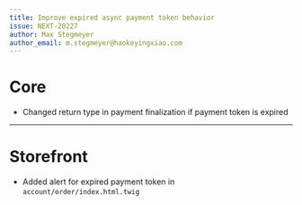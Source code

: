 ```yaml
---
title: Improve expired async payment token behavior
issue: NEXT-20227
author: Max Stegmeyer
author_email: m.stegmeyer@haokeyingxiao.com
---
```

# Core
* Changed return type in payment finalization if payment token is expired
___
# Storefront
* Added alert for expired payment token in `account/order/index.html.twig`
